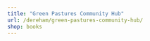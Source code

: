 ```yaml
---
title: "Green Pastures Community Hub"
url: /dereham/green-pastures-community-hub/
shop: books
---
```

